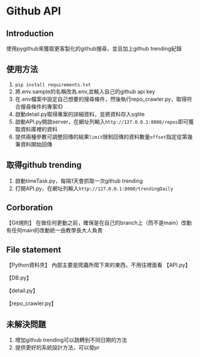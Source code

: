 # Github API
## Introduction
使用pygithub來獲取更客製化的github搜尋，並且加上github trending紀錄
## 使用方法
1. ```pip install requirements.txt```
2. 將.env.sample的名稱改為.env,並輸入自己的github api key
3. 在.env檔案中設定自己想要的搜尋條件，然後執行repo_crawler.py，取得符合搜尋條件的專案ID
4. 啟動detail.py取得專案的詳細資料，並將資料存入sqlite
5. 啟動API.py開啟server，在網址列輸入```http://127.0.0.1:8000/repos```即可獲取資料庫裡的資料
6. 提供兩種參數可調整回傳的結果`limit`限制回傳的資料數量`offset`指定從第幾筆資料開始回傳

## 取得github trending
1. 啟動timeTask.py，每隔1天會抓取一次github trending
2. 打開API.py，在網址列輸入`http://127.0.0.1:8000/trendingDaily`
## Corboration

【Git規則】
在做任何更動之前，確保是在自己的branch上（而不是main）改動
有任何main的改動統一由教學長大人負責

## File statement

【Python資料夾】
內部主要是爬蟲所爬下來的東西，不用往裡面看
【API.py】


【DB.py】

【detail.py】

【repo_crawler.py】

## 未解決問題
1. 增加github trending可以跳轉到不同日期的方法
2. 提供更好的系統設計方法，可以發pr